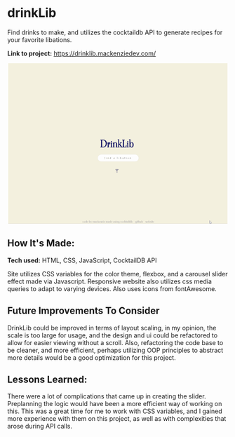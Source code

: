# drinkLib

Find drinks to make, and utilizes the cocktaildb API to generate recipes for your favorite libations.

**Link to project:** https://drinklib.mackenziedev.com/
<p align="center">
<img src="https://github.com/mac-kenzie-lee/drinkLib/blob/master/large-small-dlib.gif?raw=true" alt="small mobile gif of drink lib">

</p>

## How It's Made:

**Tech used:** HTML, CSS, JavaScript, CocktailDB API

Site utilizes CSS variables for the color theme, flexbox, and a carousel slider effect made via Javascript. Responsive website also utilizes css media queries to adapt to varying devices.
Also uses icons from fontAwesome. 

## Future Improvements To Consider

DrinkLib could be improved in terms of layout scaling, in my opinion, the scale is too large for usage, and the design and ui could be refactored to allow for easier viewing without a scroll.
Also, refactoring the code base to be cleaner, and more efficient, perhaps utilizing OOP principles to abstract more details would be a good optimization for this project. 

## Lessons Learned:

There were a lot of complications that came up in creating the slider. Preplanning the logic would have been a more efficient way of working on this. 
This was a great time for me to work with CSS variables, and I gained more experience with them on this project, as well as with complexities that arose during API calls.
